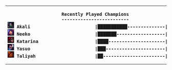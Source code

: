 <table><tr></tr><tr><th><pre>Recently Played Champions
-------------------------
<img src='champs/Akali.png' alt='drawing' width='20'/> Akali                        |███████████--------------|  40.00%
<img src='champs/Neeko.png' alt='drawing' width='20'/> Neeko                        |███████------------------|  25.00%
<img src='champs/Katarina.png' alt='drawing' width='20'/> Katarina                     |████---------------------|  15.00%
<img src='champs/Yasuo.png' alt='drawing' width='20'/> Yasuo                        |███----------------------|  10.00%
<img src='champs/Taliyah.png' alt='drawing' width='20'/> Taliyah                      |██-----------------------|   5.00%
</pre></th><th><pre><img src='vertical.png' alt='drawing' width='95'/></pre><th></tr></table>

